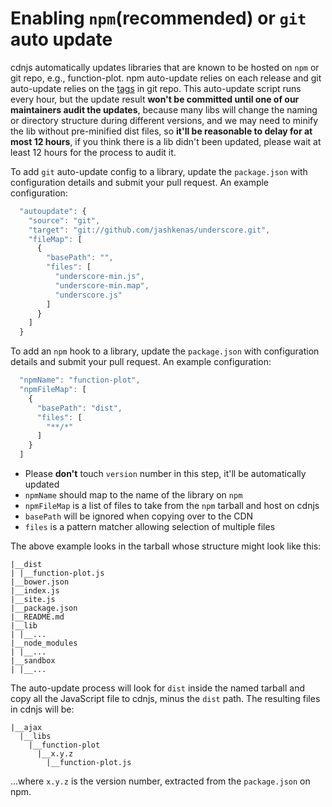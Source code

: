 # Enabling `npm`(recommended) or `git` auto update

cdnjs automatically updates libraries that are known to be hosted on `npm` or git repo, e.g., function-plot. npm auto-update relies on each release and git auto-update relies on the [tags](https://git-scm.com/book/en/v2/Git-Basics-Tagging) in git repo. This auto-update script runs every hour, but the update result **won't be committed until one of our maintainers audit the updates**, because many libs will change the naming or directory structure during different versions, and we may need to minify the lib without pre-minified dist files, so **it'll be reasonable to delay for at most 12 hours**, if you think there is a lib didn't been updated, please wait at least 12 hours for the process to audit it.

To add `git` auto-update config to a library, update the `package.json` with configuration details and submit your pull request. An example configuration:

```js
  "autoupdate": {
    "source": "git",
    "target": "git://github.com/jashkenas/underscore.git",
    "fileMap": [
      {
        "basePath": "",
        "files": [
          "underscore-min.js",
          "underscore-min.map",
          "underscore.js"
        ]
      }
    ]    
  }
```

To add an `npm` hook to a library, update the `package.json` with configuration details and submit your pull request. An example configuration:

```js
  "npmName": "function-plot",
  "npmFileMap": [
    {
      "basePath": "dist",
      "files": [
        "**/*"
      ]
    }
  ]
```

* Please __don't__ touch `version` number in this step, it'll be automatically updated
* `npmName` should map to the name of the library on `npm`
* `npmFileMap` is a list of files to take from the `npm` tarball and host on cdnjs
* `basePath` will be ignored when copying over to the CDN
* `files` is a pattern matcher allowing selection of multiple files


The above example looks in the tarball whose structure might look like this:

```
|__dist
| |__function-plot.js
|__bower.json
|__index.js
|__site.js
|__package.json
|__README.md
|__lib
| |__...
|__node_modules
| |__...
|__sandbox
| |__...
```

The auto-update process will look for `dist` inside the named tarball and copy all the JavaScript file to cdnjs, minus the `dist` path. The resulting files in cdnjs will be:

```
|__ajax
  |__libs
    |__function-plot
      |__x.y.z
        |__function-plot.js
```

...where `x.y.z` is the version number, extracted from the `package.json` on npm.


